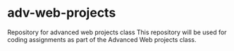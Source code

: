 # adv-web-projects
Repository for advanced web projects class
This repository will be used for coding assignments as part of the Advanced Web projects class.
